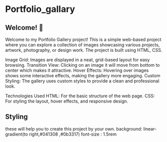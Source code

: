 # Portfolio_gallary
## Welcome! 👋

Welcome to my Portfolio Gallery project! This is a simple web-based project where you can explore a collection of images showcasing various projects, artwork, photography, or design work. The project is built using HTML, CSS.

Image Grid: Images are displayed in a neat, grid-based layout for easy browsing.
Transition View: Clicking on an image it will move from bottom to center which makes it attractive.
Hover Effects: Hovering over images shows some interactive effects, making the gallery more engaging.
Custom Styling: The gallery uses custom styles to provide a clean and professional look.

Technologies Used
HTML: For the basic structure of the web page.
CSS: For styling the layout, hover effects, and responsive design.

## Styling ##
these will help you to create this project by your own.
background: linear-gradient(to right,#041308 ,#0b3317)
font-size : 1.5rem
